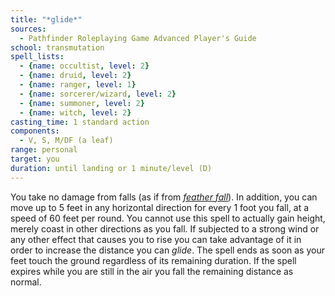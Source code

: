```yaml
---
title: "*glide*"
sources:
  - Pathfinder Roleplaying Game Advanced Player's Guide
school: transmutation
spell_lists:
  - {name: occultist, level: 2}
  - {name: druid, level: 2}
  - {name: ranger, level: 1}
  - {name: sorcerer/wizard, level: 2}
  - {name: summoner, level: 2}
  - {name: witch, level: 2}
casting_time: 1 standard action
components:
  - V, S, M/DF (a leaf)
range: personal
target: you
duration: until landing or 1 minute/level (D)
---
```


You take no damage from falls (as if from [*feather fall*](/spells/feather-fall/)). In addition, you can move up to 5 feet in any horizontal direction for every 1 foot you fall, at a speed of 60 feet per round. You cannot use this spell to actually gain height, merely coast in other directions as you fall. If subjected to a strong wind or any other effect that causes you to rise you can take advantage of it in order to increase the distance you can *glide*. The spell ends as soon as your feet touch the ground regardless of its remaining duration. If the spell expires while you are still in the air you fall the remaining distance as normal.

